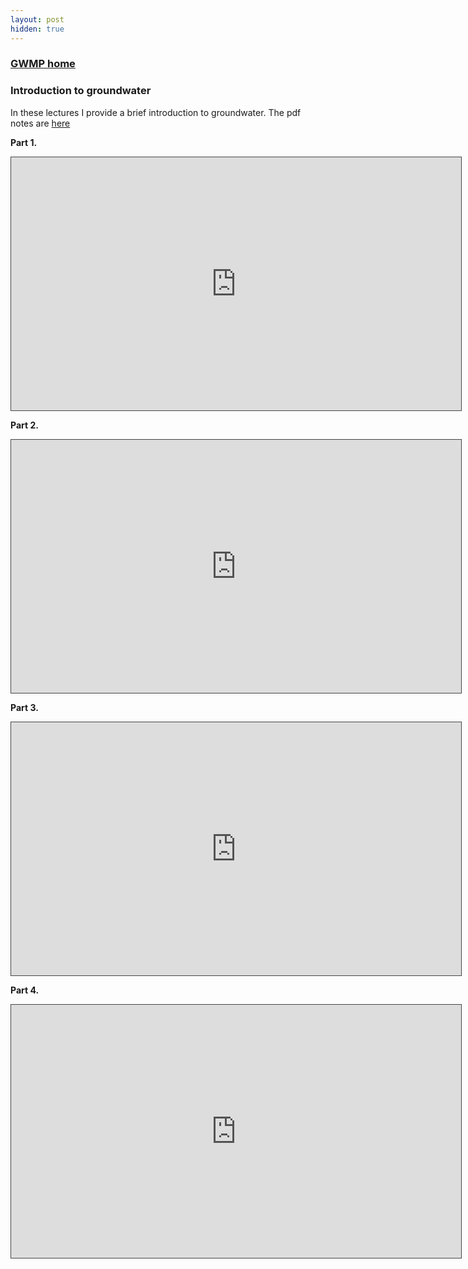 ```yaml
---
layout: post
hidden: true
---
```


### [GWMP home](index)

### Introduction to groundwater

In these lectures I provide a brief introduction to groundwater. The pdf notes are [here](notes.pdf)

**Part 1.**

<iframe src="https://usask.cloud.panopto.eu/Panopto/Pages/Embed.aspx?id=bb8bb0c5-81a0-4ab2-8345-ae2d01044d6b&autoplay=false&offerviewer=true&showtitle=true&showbrand=true&captions=false&interactivity=all" height="405" width="720" style="border: 1px solid #464646;" allowfullscreen allow="autoplay" aria-label="Panopto Embedded Video Player" aria-description="Lecture4_Part1" ></iframe>


**Part 2.**

<iframe src="https://usask.cloud.panopto.eu/Panopto/Pages/Embed.aspx?id=96d329f3-79fe-439c-a6fa-ae2d0107c0e6&autoplay=false&offerviewer=true&showtitle=true&showbrand=true&captions=false&interactivity=all" height="405" width="720" style="border: 1px solid #464646;" allowfullscreen allow="autoplay" aria-label="Panopto Embedded Video Player" aria-description="Lecture4_Part2" ></iframe>

**Part 3.**

<iframe src="https://usask.cloud.panopto.eu/Panopto/Pages/Embed.aspx?id=fe206dba-0b26-44b6-8752-ae2d010b398b&autoplay=false&offerviewer=true&showtitle=true&showbrand=true&captions=false&interactivity=all" height="405" width="720" style="border: 1px solid #464646;" allowfullscreen allow="autoplay" aria-label="Panopto Embedded Video Player" aria-description="Lecture4_Part3" ></iframe>

**Part 4.**

<iframe src="https://usask.cloud.panopto.eu/Panopto/Pages/Embed.aspx?id=df507e30-0ec9-4cc9-b95b-ae2d011282e2&autoplay=false&offerviewer=true&showtitle=true&showbrand=true&captions=false&interactivity=all" height="405" width="720" style="border: 1px solid #464646;" allowfullscreen allow="autoplay" aria-label="Panopto Embedded Video Player" aria-description="Lecture4_Part4" ></iframe>
